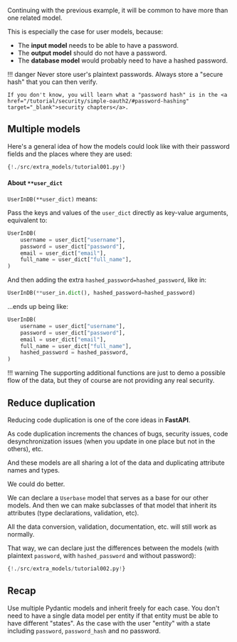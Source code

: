 Continuing with the previous example, it will be common to have more than one related model.

This is especially the case for user models, because:

* The **input model** needs to be able to have a password.
* The **output model** should do not have a password.
* The **database model** would probably need to have a hashed password.

!!! danger
    Never store user's plaintext passwords. Always store a "secure hash" that you can then verify.

    If you don't know, you will learn what a "password hash" is in the <a href="/tutorial/security/simple-oauth2/#password-hashing" target="_blank">security chapters</a>.

## Multiple models

Here's a general idea of how the models could look like with their password fields and the places where they are used:

```Python hl_lines="8 10 15 21 23 32 34 39 40"
{!./src/extra_models/tutorial001.py!}
```

#### About `**user_dict`

`UserInDB(**user_dict)` means:
    
Pass the keys and values of the `user_dict` directly as key-value arguments, equivalent to:

```Python
UserInDB(
    username = user_dict["username"],
    password = user_dict["password"],
    email = user_dict["email"],
    full_name = user_dict["full_name"],
)
```

And then adding the extra `hashed_password=hashed_password`, like in:

```Python
UserInDB(**user_in.dict(), hashed_password=hashed_password)
```

...ends up being like:

```Python
UserInDB(
    username = user_dict["username"],
    password = user_dict["password"],
    email = user_dict["email"],
    full_name = user_dict["full_name"],
    hashed_password = hashed_password,
)
```

!!! warning
    The supporting additional functions are just to demo a possible flow of the data, but they of course are not providing any real security.

## Reduce duplication

Reducing code duplication is one of the core ideas in **FastAPI**.

As code duplication increments the chances of bugs, security issues, code desynchronization issues (when you update in one place but not in the others), etc.

And these models are all sharing a lot of the data and duplicating attribute names and types.

We could do better.

We can declare a `Userbase` model that serves as a base for our other models. And then we can make subclasses of that model that inherit its attributes (type declarations, validation, etc).

All the data conversion, validation, documentation, etc. will still work as normally.

That way, we can declare just the differences between the models (with plaintext `password`, with `hashed_password` and without password):

```Python hl_lines="8 14 15 18 19 22 23"
{!./src/extra_models/tutorial002.py!}
```

## Recap

Use multiple Pydantic models and inherit freely for each case. You don't need to have a single data model per entity if that entity must be able to have different "states". As the case with the user "entity" with a state including `password`, `password_hash` and no password.
